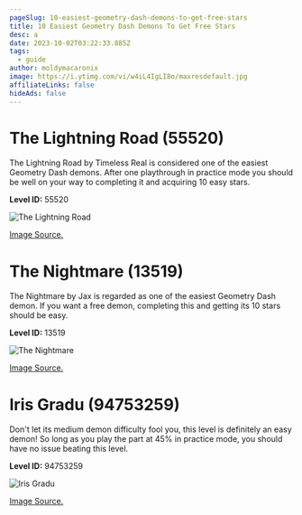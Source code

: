 ```yaml
---
pageSlug: 10-easiest-geometry-dash-demons-to-get-free-stars
title: 10 Easiest Geometry Dash Demons To Get Free Stars
desc: a
date: 2023-10-02T03:22:33.885Z
tags:
  - guide
author: moldymacaronix
image: https://i.ytimg.com/vi/w4iL4IgLI8o/maxresdefault.jpg
affiliateLinks: false
hideAds: false
---
```

# The Lightning Road (55520)

The Lightning Road by Timeless Real is considered one of the easiest Geometry Dash demons. After one playthrough in practice mode you should be well on your way to completing it and acquiring 10 easy stars.

**Level ID:** 55520

![The Lightning Road](https://i.ytimg.com/vi/smwunc7UiHk/maxresdefault.jpg)

[Image Source.](https://youtu.be/smwunc7UiHk?si=nhVZDmy_UmqNQ0tF)

# The Nightmare (13519)

The Nightmare by Jax is regarded as one of the easiest Geometry Dash demon. If you want a free demon, completing this and getting its 10 stars should be easy.

**Level ID:** 13519

![The Nightmare](https://pm1.aminoapps.com/7170/9fb602da968f8c6f6a23494e4ae06850f0291ce6r1-1920-1080v2_hq.jpg)

[Image Source.](https://aminoapps.com/c/geometry-dash/page/blog/the-nightmare-review-parody/ZD27_EXCBuQLD52K4qplKbm1XkW56ZPQXv)

# Iris Gradu (94753259)

Don't let its medium demon difficulty fool you, this level is definitely an easy demon! So long as you play the part at 45% in practice mode, you should have no issue beating this level.

**Level ID:** 94753259

![Iris Gradu](https://i.ytimg.com/vi/6CHI4jzLaJs/maxresdefault.jpg)

[Image Source.](https://youtu.be/6CHI4jzLaJs?si=7VpTvYDoh0cHEkTc)